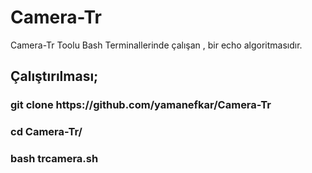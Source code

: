 # Camera-Tr
Camera-Tr Toolu Bash Terminallerinde çalışan , bir echo algoritmasıdır.

<strong><h2>Çalıştırılması;</h2></strong>
<h3>git clone https://github.com/yamanefkar/Camera-Tr</h3>
<h3>cd Camera-Tr/</h3>
<h3>bash trcamera.sh</h3>


